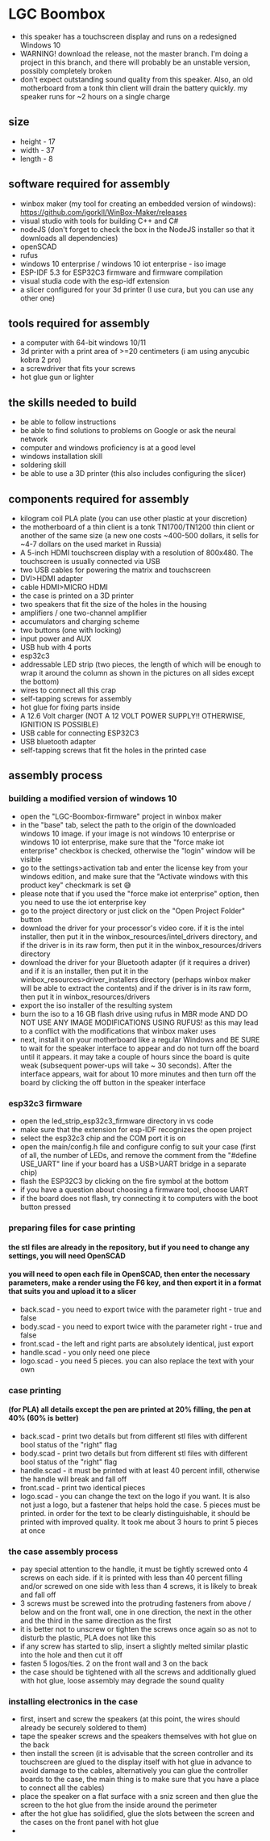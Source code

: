 # LGC Boombox
* this speaker has a touchscreen display and runs on a redesigned Windows 10
* WARNING! download the release, not the master branch. I'm doing a project in this branch, and there will probably be an unstable version, possibly completely broken
* don't expect outstanding sound quality from this speaker. Also, an old motherboard from a tonk thin client will drain the battery quickly. my speaker runs for ~2 hours on a single charge

## size
* height - 17
* width - 37
* length - 8

## software required for assembly
* winbox maker (my tool for creating an embedded version of windows): https://github.com/igorkll/WinBox-Maker/releases
* visual studio with tools for building C++ and C#
* nodeJS (don't forget to check the box in the NodeJS installer so that it downloads all dependencies)
* openSCAD
* rufus
* windows 10 enterprise / windows 10 iot enterprise - iso image
* ESP-IDF 5.3 for ESP32C3 firmware and firmware compilation
* visual studia code with the esp-idf extension
* a slicer configured for your 3d printer (I use cura, but you can use any other one)

## tools required for assembly
* a computer with 64-bit windows 10/11
* 3d printer with a print area of >=20 centimeters (i am using anycubic kobra 2 pro)
* a screwdriver that fits your screws
* hot glue gun or lighter

## the skills needed to build
* be able to follow instructions
* be able to find solutions to problems on Google or ask the neural network
* computer and windows proficiency is at a good level
* windows installation skill
* soldering skill
* be able to use a 3D printer (this also includes configuring the slicer)

## components required for assembly
* kilogram coil PLA plate (you can use other plastic at your discretion)
* the motherboard of a thin client is a tonk TN1700/TN1200 thin client or another of the same size (a new one costs ~400-500 dollars, it sells for ~4-7 dollars on the used market in Russia)
* A 5-inch HDMI touchscreen display with a resolution of 800x480. The touchscreen is usually connected via USB
* two USB cables for powering the matrix and touchscreen
* DVI>HDMI adapter
* cable HDMI>MICRO HDMI
* the case is printed on a 3D printer
* two speakers that fit the size of the holes in the housing
* amplifiers / one two-channel amplifier
* accumulators and charging scheme
* two buttons (one with locking)
* input power and AUX
* USB hub with 4 ports
* esp32c3
* addressable LED strip (two pieces, the length of which will be enough to wrap it around the column as shown in the pictures on all sides except the bottom)
* wires to connect all this crap
* self-tapping screws for assembly
* hot glue for fixing parts inside
* A 12.6 Volt charger (NOT A 12 VOLT POWER SUPPLY!! OTHERWISE, IGNITION IS POSSIBLE)
* USB cable for connecting ESP32C3
* USB bluetooth adapter
* self-tapping screws that fit the holes in the printed case

## assembly process

### building a modified version of windows 10
* open the "LGC-Boombox-firmware" project in winbox maker
* in the "base" tab, select the path to the origin of the downloaded windows 10 image. if your image is not windows 10 enterprise or windows 10 iot enterprise, make sure that the "force make iot enterprise" checkbox is checked, otherwise the "login" window will be visible
* go to the settings>activation tab and enter the license key from your windows edition, and make sure that the "Activate windows with this product key" checkmark is set 😅
* please note that if you used the "force make iot enterprise" option, then you need to use the iot enterprise key
* go to the project directory or just click on the "Open Project Folder" button
* download the driver for your processor's video core. if it is the intel installer, then put it in the winbox_resources/intel_drivers directory, and if the driver is in its raw form, then put it in the winbox_resources/drivers directory
* download the driver for your Bluetooth adapter (if it requires a driver) and if it is an installer, then put it in the winbox_resources>driver_installers directory (perhaps winbox maker will be able to extract the contents) and if the driver is in its raw form, then put it in winbox_resources/drivers
* export the iso installer of the resulting system
* burn the iso to a 16 GB flash drive using rufus in MBR mode AND DO NOT USE ANY IMAGE MODIFICATIONS USING RUFUS! as this may lead to a conflict with the modifications that winbox maker uses
* next, install it on your motherboard like a regular Windows and BE SURE to wait for the speaker interface to appear and do not turn off the board until it appears. it may take a couple of hours since the board is quite weak (subsequent power-ups will take ~ 30 seconds). After the interface appears, wait for about 10 more minutes and then turn off the board by clicking the off button in the speaker interface

### esp32c3 firmware
* open the led_strip_esp32c3_firmware directory in vs code
* make sure that the extension for esp-IDF recognizes the open project
* select the esp32c3 chip and the COM port it is on
* open the main/config.h file and configure config to suit your case (first of all, the number of LEDs, and remove the comment from the "#define USE_UART" line if your board has a USB>UART bridge in a separate chip)
* flash the ESP32C3 by clicking on the fire symbol at the bottom
* if you have a question about choosing a firmware tool, choose UART
* if the board does not flash, try connecting it to computers with the boot button pressed

### preparing files for case printing
#### the stl files are already in the repository, but if you need to change any settings, you will need OpenSCAD
#### you will need to open each file in OpenSCAD, then enter the necessary parameters, make a render using the F6 key, and then export it in a format that suits you and upload it to a slicer
* back.scad - you need to export twice with the parameter right - true and false
* body.scad - you need to export twice with the parameter right - true and false
* front.scad - the left and right parts are absolutely identical, just export
* handle.scad - you only need one piece
* logo.scad - you need 5 pieces. you can also replace the text with your own

### case printing
#### (for PLA) all details except the pen are printed at 20% filling, the pen at 40% (60% is better)
* back.scad - print two details but from different stl files with different bool status of the "right" flag
* body.scad - print two details but from different stl files with different bool status of the "right" flag
* handle.scad - it must be printed with at least 40 percent infill, otherwise the handle will break and fall off
* front.scad - print two identical pieces
* logo.scad - you can change the text on the logo if you want. It is also not just a logo, but a fastener that helps hold the case. 5 pieces must be printed. in order for the text to be clearly distinguishable, it should be printed with improved quality. It took me about 3 hours to print 5 pieces at once

### the case assembly process
* pay special attention to the handle, it must be tightly screwed onto 4 screws on each side. if it is printed with less than 40 percent filling and/or screwed on one side with less than 4 screws, it is likely to break and fall off
* 3 screws must be screwed into the protruding fasteners from above / below and on the front wall, one in one direction, the next in the other and the third in the same direction as the first
* it is better not to unscrew or tighten the screws once again so as not to disturb the plastic, PLA does not like this
* if any screw has started to slip, insert a slightly melted similar plastic into the hole and then cut it off
* fasten 5 logos/ties. 2 on the front wall and 3 on the back
* the case should be tightened with all the screws and additionally glued with hot glue, loose assembly may degrade the sound quality

### installing electronics in the case
* first, insert and screw the speakers (at this point, the wires should already be securely soldered to them)
* tape the speaker screws and the speakers themselves with hot glue on the back
* then install the screen (it is advisable that the screen controller and its touchscreen are glued to the display itself with hot glue in advance to avoid damage to the cables, alternatively you can glue the controller boards to the case, the main thing is to make sure that you have a place to connect all the cables)
* place the speaker on a flat surface with a sniz screen and then glue the screen to the hot glue from the inside around the perimeter
* after the hot glue has solidified, glue the slots between the screen and the cases on the front panel with hot glue
* 